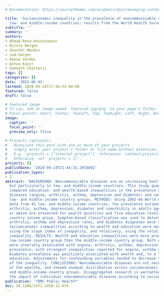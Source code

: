 ```yaml
---
# Documentation: https://sourcethemes.com/academic/docs/managing-content/

title: 'Socioeconomic inequality in the prevalence of noncommunicable diseases in
  low- and middle-income countries: results from the World Health Survey'
subtitle: ''
summary: ''
authors:
- Ahmad Reza Hosseinpoor
- Nicole Bergen
- Shanthi Mendis
- sam-harper
- Emese Verdes
- Anton Kunst
- Somnath Chatterji
tags: []
categories: []
date: '2012-06-01'
lastmod: 2020-09-24T17:44:31-04:00
featured: false
draft: false

# Featured image
# To use, add an image named `featured.jpg/png` to your page's folder.
# Focal points: Smart, Center, TopLeft, Top, TopRight, Left, Right, BottomLeft, Bottom, BottomRight.
image:
  caption: ''
  focal_point: ''
  preview_only: false

# Projects (optional).
#   Associate this post with one or more of your projects.
#   Simply enter your project's folder or file name without extension.
#   E.g. `projects = ["internal-project"]` references `content/project/deep-learning/index.md`.
#   Otherwise, set `projects = []`.
projects: []
publishDate: '2020-09-24T21:44:31.295409Z'
publication_types:
- 2
abstract: 'BACKGROUND: Noncommunicable diseases are an increasing health concern worldwide,
  but particularly in low- and middle-income countries. This study quantified and
  compared education- and wealth-based inequalities in the prevalence of five noncommunicable
  diseases (angina, arthritis, asthma, depression and diabetes) and comorbidity in
  low- and middle-income country groups. METHODS: Using 2002-04 World Health Survey
  data from 41 low- and middle-income countries, the prevalence estimates of angina,
  arthritis, asthma, depression, diabetes and comorbidity in adults aged 18 years
  or above are presented for wealth quintiles and five education levels, by sex and
  country income group. Symptom-based classification was used to determine angina,
  arthritis, asthma and depression rates, and diabetes diagnoses were self-reported.
  Socioeconomic inequalities according to wealth and education were measured absolutely,
  using the slope index of inequality, and relatively, using the relative index of
  inequality. RESULTS: Wealth and education inequalities were more pronounced in the
  low-income country group than the middle-income country group. Both wealth and education
  were inversely associated with angina, arthritis, asthma, depression and comorbidity
  prevalence, with strongest inequalities reported for angina, asthma and comorbidity.
  Diabetes prevalence was positively associated with wealth and, to a lesser extent,
  education. Adjustments for confounding variables tended to decrease the magnitude
  of the inequality. CONCLUSIONS: Noncommunicable diseases are not necessarily diseases
  of the wealthy, and showed unequal distribution across socioeconomic groups in low-
  and middle-income country groups. Disaggregated research is warranted to assess
  the impact of individual noncommunicable diseases according to socioeconomic indicators.'
publication: '*BMC Public Health*'
doi: 10.1186/1471-2458-12-474
---
```

